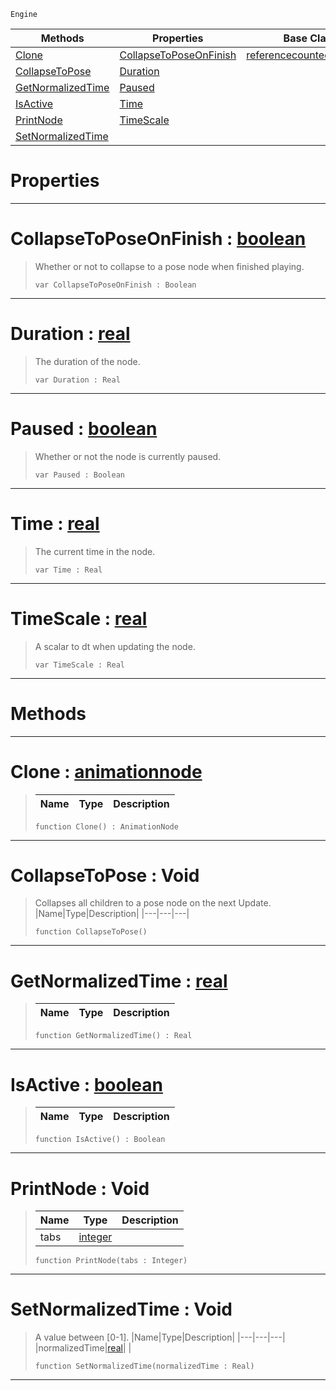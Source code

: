  `Engine`

|Methods|Properties|Base Classes|Derived Classes|
|---|---|---|---|
|[ Clone](https://github.com/PlasmaEngine/PlasmaDocs/tree/master/docs/C%2B%2B/code_reference/class_reference/animationnode.markdown#clone-plasma-engine-docume)|[ CollapseToPoseOnFinish](https://github.com/PlasmaEngine/PlasmaDocs/tree/master/docs/C%2B%2B/code_reference/class_reference/animationnode.markdown#collapsetoposeonfinish-z)|[referencecountedeventobject](https://github.com/PlasmaEngine/PlasmaDocs/tree/master/docs/C%2B%2B/code_reference/class_reference/referencecountedeventobject.markdown)|[basicanimation](https://github.com/PlasmaEngine/PlasmaDocs/tree/master/docs/C%2B%2B/code_reference/class_reference/basicanimation.markdown)|
|[ CollapseToPose](https://github.com/PlasmaEngine/PlasmaDocs/tree/master/docs/C%2B%2B/code_reference/class_reference/animationnode.markdown#collapsetopose-void)|[ Duration](https://github.com/PlasmaEngine/PlasmaDocs/tree/master/docs/C%2B%2B/code_reference/class_reference/animationnode.markdown#duration-plasma-engine-doc)| |[dualblendchainnode](https://github.com/PlasmaEngine/PlasmaDocs/tree/master/docs/C%2B%2B/code_reference/class_reference/dualblendchainnode.markdown)|
|[ GetNormalizedTime](https://github.com/PlasmaEngine/PlasmaDocs/tree/master/docs/C%2B%2B/code_reference/class_reference/animationnode.markdown#getnormalizedtime-plasma-e)|[ Paused](https://github.com/PlasmaEngine/PlasmaDocs/tree/master/docs/C%2B%2B/code_reference/class_reference/animationnode.markdown#paused-plasma-engine-docum)| |[dualblendcrossblend](https://github.com/PlasmaEngine/PlasmaDocs/tree/master/docs/C%2B%2B/code_reference/class_reference/dualblendcrossblend.markdown)|
|[ IsActive](https://github.com/PlasmaEngine/PlasmaDocs/tree/master/docs/C%2B%2B/code_reference/class_reference/animationnode.markdown#isactive-plasma-engine-doc)|[ Time](https://github.com/PlasmaEngine/PlasmaDocs/tree/master/docs/C%2B%2B/code_reference/class_reference/animationnode.markdown#time-plasma-engine-documen)| |[dualblenddirectblend](https://github.com/PlasmaEngine/PlasmaDocs/tree/master/docs/C%2B%2B/code_reference/class_reference/dualblenddirectblend.markdown)|
|[ PrintNode](https://github.com/PlasmaEngine/PlasmaDocs/tree/master/docs/C%2B%2B/code_reference/class_reference/animationnode.markdown#printnode-void)|[ TimeScale](https://github.com/PlasmaEngine/PlasmaDocs/tree/master/docs/C%2B%2B/code_reference/class_reference/animationnode.markdown#timescale-plasma-engine-do)| |[dualblendselectivenode](https://github.com/PlasmaEngine/PlasmaDocs/tree/master/docs/C%2B%2B/code_reference/class_reference/dualblendselectivenode.markdown)|
|[ SetNormalizedTime](https://github.com/PlasmaEngine/PlasmaDocs/tree/master/docs/C%2B%2B/code_reference/class_reference/animationnode.markdown#setnormalizedtime-void)| | |[posenode](https://github.com/PlasmaEngine/PlasmaDocs/tree/master/docs/C%2B%2B/code_reference/class_reference/posenode.markdown)|


 #  Properties


---  
 #  CollapseToPoseOnFinish : [boolean](https://github.com/PlasmaEngine/PlasmaDocs/tree/master/docs/C%2B%2B/code_reference/lightning_base_types/boolean.markdown)

> Whether or not to collapse to a pose node when finished playing.
> ``` lang=cpp, name=Lightning
> var CollapseToPoseOnFinish : Boolean


---  
 #  Duration : [real](https://github.com/PlasmaEngine/PlasmaDocs/tree/master/docs/C%2B%2B/code_reference/lightning_base_types/real.markdown)

> The duration of the node.
> ``` lang=cpp, name=Lightning
> var Duration : Real


---  
 #  Paused : [boolean](https://github.com/PlasmaEngine/PlasmaDocs/tree/master/docs/C%2B%2B/code_reference/lightning_base_types/boolean.markdown)

> Whether or not the node is currently paused.
> ``` lang=cpp, name=Lightning
> var Paused : Boolean


---  
 #  Time : [real](https://github.com/PlasmaEngine/PlasmaDocs/tree/master/docs/C%2B%2B/code_reference/lightning_base_types/real.markdown)

> The current time in the node.
> ``` lang=cpp, name=Lightning
> var Time : Real


---  
 #  TimeScale : [real](https://github.com/PlasmaEngine/PlasmaDocs/tree/master/docs/C%2B%2B/code_reference/lightning_base_types/real.markdown)

> A scalar to dt when updating the node.
> ``` lang=cpp, name=Lightning
> var TimeScale : Real


---  
 #  Methods


---  
 #  Clone : [animationnode](https://github.com/PlasmaEngine/PlasmaDocs/tree/master/docs/C%2B%2B/code_reference/class_reference/animationnode.markdown)

> 
> |Name|Type|Description|
> |---|---|---|
> ``` lang=cpp, name=Lightning
> function Clone() : AnimationNode
> ``` 


---  
 #  CollapseToPose : Void

> Collapses all children to a pose node on the next Update.
> |Name|Type|Description|
> |---|---|---|
> ``` lang=cpp, name=Lightning
> function CollapseToPose()
> ``` 


---  
 #  GetNormalizedTime : [real](https://github.com/PlasmaEngine/PlasmaDocs/tree/master/docs/C%2B%2B/code_reference/lightning_base_types/real.markdown)

> 
> |Name|Type|Description|
> |---|---|---|
> ``` lang=cpp, name=Lightning
> function GetNormalizedTime() : Real
> ``` 


---  
 #  IsActive : [boolean](https://github.com/PlasmaEngine/PlasmaDocs/tree/master/docs/C%2B%2B/code_reference/lightning_base_types/boolean.markdown)

> 
> |Name|Type|Description|
> |---|---|---|
> ``` lang=cpp, name=Lightning
> function IsActive() : Boolean
> ``` 


---  
 #  PrintNode : Void

> 
> |Name|Type|Description|
> |---|---|---|
> |tabs|[integer](https://github.com/PlasmaEngine/PlasmaDocs/tree/master/docs/C%2B%2B/code_reference/lightning_base_types/integer.markdown)| |
> ``` lang=cpp, name=Lightning
> function PrintNode(tabs : Integer)
> ``` 


---  
 #  SetNormalizedTime : Void

> A value between [0-1].
> |Name|Type|Description|
> |---|---|---|
> |normalizedTime|[real](https://github.com/PlasmaEngine/PlasmaDocs/tree/master/docs/C%2B%2B/code_reference/lightning_base_types/real.markdown)| |
> ``` lang=cpp, name=Lightning
> function SetNormalizedTime(normalizedTime : Real)
> ``` 


---  
 

 